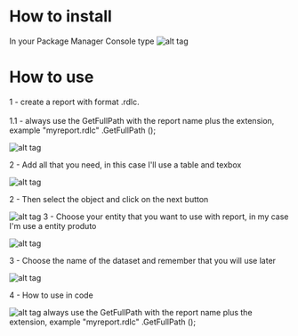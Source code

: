 # How to install

In your Package Manager Console type ![alt tag](http://i68.tinypic.com/amuudj.png)

# How to use 

1 - create a report with format .rdlc. <br>  
1.1 - always use the GetFullPath with the report name plus the extension, example "myreport.rdlc" .GetFullPath ();

![alt tag](http://i68.tinypic.com/swec1e.png)


2 - Add all that you need, in this case I'll use a table and texbox

![alt tag](http://i64.tinypic.com/5ydoo9.png)

2 - Then select the object and click on the next button 

![alt tag](http://i67.tinypic.com/2nhkrrn.png)
3 - Choose your entity that you want to use with report, in my case I'm use a entity produto

![alt tag](http://i68.tinypic.com/2s61r85.png)

3 - Choose the name of the dataset and remember that you will use later

![alt tag](http://i68.tinypic.com/20izxqu.png)

4 - How to use in code

![alt tag](http://i63.tinypic.com/xcsxi1.png)
always use the GetFullPath with the report name plus the extension, example "myreport.rdlc" .GetFullPath ();

